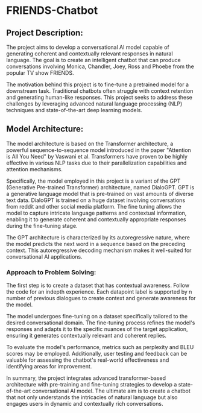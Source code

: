 # FRIENDS-Chatbot

## Project Description:
The project aims to develop a conversational AI model capable of generating coherent and contextually relevant responses in natural language. The goal is to create an intelligent chatbot that can produce conversations involving Monica, Chandler, Joey, Ross and Phoebe from the popular TV show FRIENDS. 

The motivation behind this project is to fine-tune a pretrained model for a downstream task. Traditional chatbots often struggle with context retention and generating human-like responses. This project seeks to address these challenges by leveraging advanced natural language processing (NLP) techniques and state-of-the-art deep learning models.

## Model Architecture:
The model architecture is based on the Transformer architecture, a powerful sequence-to-sequence model introduced in the paper "Attention is All You Need" by Vaswani et al. Transformers have proven to be highly effective in various NLP tasks due to their parallelization capabilities and attention mechanisms.

Specifically, the model employed in this project is a variant of the GPT (Generative Pre-trained Transformer) architecture, named DialoGPT. GPT is a generative language model that is pre-trained on vast amounts of diverse text data. DialoGPT is trained on a huge dataset involving conversations from reddit and other social media platform. The fine tuning allows the model to capture intricate language patterns and contextual information, enabling it to generate coherent and contextually appropriate responses during the fine-tuning stage.

The GPT architecture is characterized by its autoregressive nature, where the model predicts the next word in a sequence based on the preceding context. This autoregressive decoding mechanism makes it well-suited for conversational AI applications.

### Approach to Problem Solving:
The first step is to create a dataset that has contextual awareness. Follow the code for an indepth experience. Each datapoint label is supported by n number of previous dialogues to create context and generate awareness for the model.

The model undergoes fine-tuning on a dataset specifically tailored to the desired conversational domain. The fine-tuning process refines the model's responses and adapts it to the specific nuances of the target application, ensuring it generates contextually relevant and coherent replies.

To evaluate the model's performance, metrics such as perplexity and BLEU scores may be employed. Additionally, user testing and feedback can be valuable for assessing the chatbot's real-world effectiveness and identifying areas for improvement.

In summary, the project integrates advanced transformer-based architecture with pre-training and fine-tuning strategies to develop a state-of-the-art conversational AI model. The ultimate aim is to create a chatbot that not only understands the intricacies of natural language but also engages users in dynamic and contextually rich conversations.